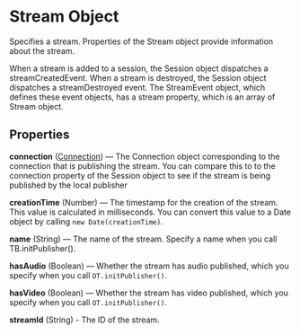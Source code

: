 # Stream Object

Specifies a stream. Properties of the Stream object provide information about the stream.

When a stream is added to a session, the Session object dispatches a streamCreatedEvent. When a stream is destroyed, the Session object dispatches a streamDestroyed event. The StreamEvent object, which defines these event objects, has a stream property, which is an array of Stream object. 


## Properties

**connection** ([Connection](connection.md)) — The Connection object corresponding to the connection that is publishing the stream. You can compare this to to the connection property of the Session object to see if the stream is being published by the local publisher

**creationTime** (Number) — The timestamp for the creation of the stream. This value is calculated in milliseconds. You can convert this value to a Date object by calling `new Date(creationTime)`.

**name** (String) — The name of the stream. Specify a name when you call TB.initPublisher().

**hasAudio** (Boolean) — Whether the stream has audio published, which you specify when you call `OT.initPublisher()`.

**hasVideo** (Boolean) — Whether the stream has video published, which you specify when you call `OT.initPublisher()`.

**streamId** (String) - The ID of the stream.
